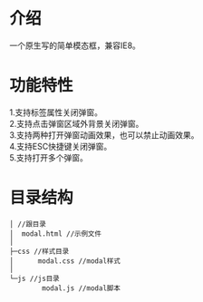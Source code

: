 # 介绍
一个原生写的简单模态框，兼容IE8。

# 功能特性
1.支持标签属性关闭弹窗。<br /> 
2.支持点击弹窗区域外背景关闭弹窗。<br /> 
3.支持两种打开弹窗动画效果，也可以禁止动画效果。<br /> 
4.支持ESC快捷键关闭弹窗。<br /> 
5.支持打开多个弹窗。

# 目录结构

```
│ //跟目录
│  modal.html //示例文件
│  
├─css //样式目录
│      modal.css //modal样式
│      
└─js //js目录
        modal.js //modal脚本
```
# 
